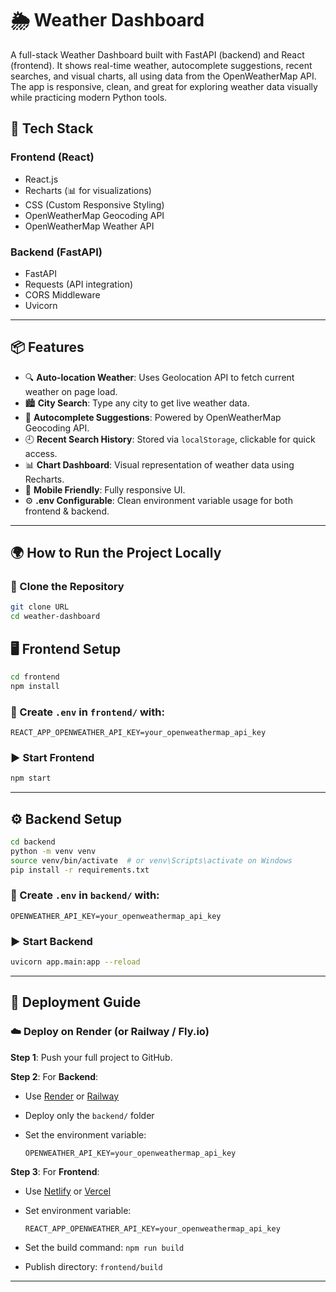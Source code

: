 # 🌦️ Weather Dashboard

A full-stack Weather Dashboard built with FastAPI (backend) and React (frontend). It shows real-time weather, autocomplete suggestions, recent searches, and visual charts, all using data from the OpenWeatherMap API. The app is responsive, clean, and great for exploring weather data visually while practicing modern Python tools.


## 🔧 Tech Stack

### Frontend (React)
- React.js
- Recharts (📊 for visualizations)
- CSS (Custom Responsive Styling)
- OpenWeatherMap Geocoding API
- OpenWeatherMap Weather API

### Backend (FastAPI)
- FastAPI
- Requests (API integration)
- CORS Middleware
- Uvicorn

---

## 📦 Features

- 🔍 **Auto-location Weather**: Uses Geolocation API to fetch current weather on page load.
- 🏙️ **City Search**: Type any city to get live weather data.
- 🧠 **Autocomplete Suggestions**: Powered by OpenWeatherMap Geocoding API.
- 🕘 **Recent Search History**: Stored via `localStorage`, clickable for quick access.
- 📊 **Chart Dashboard**: Visual representation of weather data using Recharts.
- 📱 **Mobile Friendly**: Fully responsive UI.
- ⚙️ **.env Configurable**: Clean environment variable usage for both frontend & backend.

---

## 🌍 How to Run the Project Locally

### 📁 Clone the Repository

```bash
git clone URL
cd weather-dashboard
````



## 🖥️ Frontend Setup

```bash
cd frontend
npm install
```

### 📄 Create `.env` in `frontend/` with:

```env
REACT_APP_OPENWEATHER_API_KEY=your_openweathermap_api_key
```

### ▶️ Start Frontend

```bash
npm start
```

---

## ⚙️ Backend Setup

```bash
cd backend
python -m venv venv
source venv/bin/activate  # or venv\Scripts\activate on Windows
pip install -r requirements.txt
```

### 📄 Create `.env` in `backend/` with:

```env
OPENWEATHER_API_KEY=your_openweathermap_api_key
```

### ▶️ Start Backend

```bash
uvicorn app.main:app --reload
```

---

## 🚀 Deployment Guide

### ☁️ Deploy on Render (or Railway / Fly.io)

**Step 1**: Push your full project to GitHub.

**Step 2**: For **Backend**:

* Use [Render](https://render.com) or [Railway](https://railway.app)
* Deploy only the `backend/` folder
* Set the environment variable:

  ```
  OPENWEATHER_API_KEY=your_openweathermap_api_key
  ```

**Step 3**: For **Frontend**:

* Use [Netlify](https://www.netlify.com/) or [Vercel](https://vercel.com/)
* Set environment variable:

  ```
  REACT_APP_OPENWEATHER_API_KEY=your_openweathermap_api_key
  ```
* Set the build command: `npm run build`
* Publish directory: `frontend/build`

---


